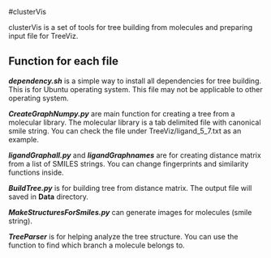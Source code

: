#clusterVis

clusterVis is a set of tools for tree building from molecules and preparing input file for TreeViz.

## Function for each file

***dependency.sh*** is a simple way to install all dependencies for tree building. This is for Ubuntu operating system. This file may not be applicable to other operating system.

***CreateGraphNumpy.py*** are main function for creating a tree from a molecular library. The molecular library is a tab delimited file with canonical smile string. You can check the file under TreeViz/ligand_5_7.txt as an example.

***ligandGraphall.py*** and ***ligandGraphnames*** are for creating distance matrix from a list of SMILES strings. You can change fingerprints and similarity functions inside.

***BuildTree.py*** is for building tree from distance matrix. The output file will saved in __Data__ directory.

***MakeStructuresForSmiles.py*** can generate images for molecules (smile string).

***TreeParser*** is for helping analyze the tree structure. You can use the function to find which branch a molecule belongs to.

